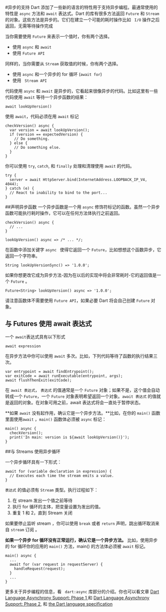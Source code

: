 #异步的支持
Dart 添加了一些新的语言的特性用于支持异步编程。最通常使用的特性是 `async` 方法和 `await` 表达式。Dart 的库有很多方法返回 `Future` 和 `Stream` 的对象。这些方法是异步的。它们在建立一个可能的耗时操作比如 ` I/O` 操作之后返回，无需等待操作完成

当你需要使用 `Future` 来表示一个值时，你有两个选择。  

- 使用 `async` 和 `await`
- 使用 `Future API`
  
同样的，当你需要从 `Stream` 获取值的时候，你有两个选择。  

- 使用 `async` 和一个异步的 for 循环 (`await for`)
- 使用 ` Stream API`

代码使用 `async` 和 `await` 是异步的，它看起来很像异步的代码。比如这里有一些代码使用 `await` 等待一个异步函数的结果：  

`await lookUpVersion()`  

使用 `await`，代码必须在用 `await` 标记

```
checkVersion() async {
  var version = await lookUpVersion();
  if (version == expectedVersion) {
    // Do something.
  } else {
    // Do something else.
  }
}
```

你可以使用 `try`, `catch`, 和 `finally` 处理和清理使用 `await` 的代码。

```
try {
  server = await HttpServer.bind(InternetAddress.LOOPBACK_IP_V4, 4044);
} catch (e) {
  // React to inability to bind to the port...
}
```

##声明异步函数
一个异步函数是一个用 `async` 修饰符标记的函数。虽然一个异步函数可能执行耗时操作，它可以在任何方法体执行之前返回。

```
checkVersion() async {
  // ...
}

lookUpVersion() async => /* ... */;

```

在函数中添加关键字 `async ` 使得它返回一个 `Future`，比如想想这个函数异步，它返回一个字符串。  

`String lookUpVersionSync() => '1.0.0';`  

如果你想更改它成为异步方法-因为在以后的实现中将会非常耗时-它的返回值是一个 `Future` 。

`Future<String> lookUpVersion() async => '1.0.0';`

请注意函数体不需要使用 `Future API`，如果必要 Dart 将会自己创建 `Future` 对象。

## 与 Futures 使用 await 表达式

一个 `await`表达式具有以下形式

`await expression`

在异步方法中你可以使用 `await` 多次。比如，下列代码等待了函数的执行结果三次。

```
var entrypoint = await findEntrypoint();
var exitCode = await runExecutable(entrypoint, args);
await flushThenExit(exitCode);
```

在 `await 表达式`， `表达式` 的值通常是一个 `Future` 对象；如果不是，这个值会自动转成一个 `Future`，一个 `Future` 对象表明希望返回一个对象。`await 表达式` 的值就是返回的对象。在对象可用之前，await 表达式将会一直处于暂停状态。

**如果 `await` 没有起作用，确认它是一个异步方法。**比如，在你的 `main()` 函数里面使用`await` ，`main()` 函数体必须被 `async` 标记：

```
main() async {
  checkVersion();
  print('In main: version is ${await lookUpVersion()}');
}
``` 

##与 Streams 使用异步循环

一个异步循环具有一下形式：

```
await for (variable declaration in expression) {
  // Executes each time the stream emits a value.
}
```  

`表达式` 的值必须有 `Stream` 类型。执行过程如下：  

1. 在 stream 发出一个值之前等待
2. 执行 for 循环的主体，把变量设置为发出的值。
3. 重复 1 和 2，直到 Stream 关闭


如果要停止监听 stream ，你可以使用 `break` 或者 `return` 声明，跳出循环取消来自 `stream` 订阅 。

**如果一个异步 for 循环没有正常运行，确认它是一个异步方法。** 比如，使用异步的 for 循环你的应用的 `main()` 方法，main() 的方法体必须被 `await` 标记。

```
main() async {
  ...
  await for (var request in requestServer) {
    handleRequest(request);
  }
  ...
}
```    

更多关于异步编程的信息，看 ` dart:async` 库部分的介绍。你也可以看文章 [Dart Language Asynchrony Support: Phase 1 ](https://www.dartlang.org/articles/await-async/)和 [Dart Language Asynchrony Support: Phase 2](https://www.dartlang.org/articles/beyond-async/), 和 [the Dart language specification](https://www.dartlang.org/docs/spec/)  






